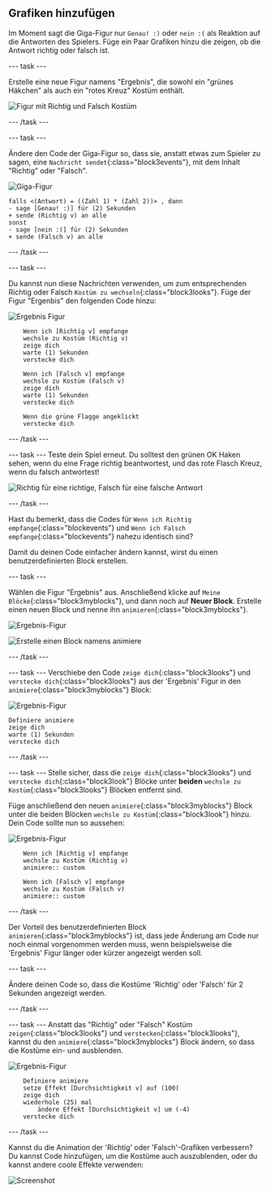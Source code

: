 ## Grafiken hinzufügen

Im Moment sagt die Giga-Figur nur `Genau! :)` oder `nein :(` als Reaktion auf die Antworten des Spielers. Füge ein Paar Grafiken hinzu die zeigen, ob die Antwort richtig oder falsch ist.

--- task ---

Erstelle eine neue Figur namens "Ergebnis", die sowohl ein "grünes Häkchen" als auch ein "rotes Kreuz" Kostüm enthält.

![Figur mit Richtig und Falsch Kostüm](images/brain-result.png)

--- /task ---

--- task ---

Ändere den Code der Giga-Figur so, dass sie, anstatt etwas zum Spieler zu sagen, eine `Nachricht sendet`{:class="block3events"}, mit dem Inhalt "Richtig" oder "Falsch".

![Giga-Figur](images/giga-sprite.png)

```blocks3
falls <(Antwort) = ((Zahl 1) * (Zahl 2))> , dann 
- sage [Genau! :)] für (2) Sekunden
+ sende (Richtig v) an alle
sonst 
- sage [nein :(] für (2) Sekunden
+ sende (Falsch v) an alle
```

--- /task ---

--- task ---

Du kannst nun diese Nachrichten verwenden, um zum entsprechenden Richtig oder Falsch `Kostüm zu wechseln`{:class="block3looks"}. Füge der Figur "Ergenbis" den folgenden Code hinzu:

![Ergebnis Figur](images/result-sprite.png)

```blocks3
    Wenn ich [Richtig v] empfange
    wechsle zu Kostüm (Richtig v)
    zeige dich
    warte (1) Sekunden
    verstecke dich

    Wenn ich [Falsch v] empfange
    wechsle zu Kostüm (Falsch v)
    zeige dich
    warte (1) Sekunden
    verstecke dich

    Wenn die grüne Flagge angeklickt
    verstecke dich
```

--- /task ---

--- task --- Teste dein Spiel erneut. Du solltest den grünen OK Haken sehen, wenn du eine Frage richtig beantwortest, und das rote Flasch Kreuz, wenn du falsch antwortest!

![Richtig für eine richtige, Falsch für eine falsche Antwort](images/brain-test-answer.png)

--- /task ---

Hast du bemerkt, dass die Codes für `Wenn ich Richtig empfange`{:class="blockevents"} und `Wenn ich Falsch empfange`{:class="blockevents"} nahezu identisch sind?

Damit du deinen Code einfacher ändern kannst, wirst du einen benutzerdefinierten Block erstellen.

--- task ---

Wählen die Figur "Ergebnis" aus. Anschließend klicke auf `Meine Blöcke`{:class="block3myblocks"}, und dann noch auf **Neuer Block**. Erstelle einen neuen Block und nenne ihn `animieren`{:class="block3myblocks"}.

![Ergebnis-Figur](images/result-sprite.png)

![Erstelle einen Block namens animiere](images/brain-animate-function.png)

--- /task ---

--- task --- Verschiebe den Code `zeige dich`{:class="block3looks"} und `verstecke dich`{:class="block3looks"} aus der 'Ergebnis' Figur in den `animiere`{:class="block3myblocks"} Block:

![Ergebnis-Figur](images/result-sprite.png)

```blocks3
Definiere animiere
zeige dich
warte (1) Sekunden
verstecke dich
```

--- /task ---

--- task --- Stelle sicher, dass die `zeige dich`{:class="block3looks"} und `verstecke dich`{:class="block3look"} Blöcke unter **beiden** `wechsle zu Kostüm`{:class="block3looks"} Blöcken entfernt sind.

Füge anschließend den neuen `animiere`{:class="block3myblocks"} Block unter die beiden Blöcken `wechsle zu Kostüm`{:class="block3look"} hinzu. Dein Code sollte nun so aussehen:

![Ergebnis-Figur](images/result-sprite.png)

```blocks3
    Wenn ich [Richtig v] empfange
    wechsle zu Kostüm (Richtig v)
    animiere:: custom

    Wenn ich [Falsch v] empfange
    wechsle zu Kostüm (Falsch v)
    animiere:: custom
```

--- /task ---

Der Vorteil des benutzerdefinierten Block `animieren`{:class="block3myblocks"} ist, dass jede Änderung am Code nur noch einmal vorgenommen werden muss, wenn beispielsweise die 'Ergebnis' Figur länger oder kürzer angezeigt werden soll.

--- task ---

Ändere deinen Code so, dass die Kostüme 'Richtig' oder 'Falsch' für 2 Sekunden angezeigt werden.

--- /task ---

--- task --- Anstatt das "Richtig" oder "Falsch" Kostüm `zeigen`{:class="block3looks"} und `verstecken`{:class="block3looks"}, kannst du den `animiere`{:class="block3myblocks"} Block ändern, so dass die Kostüme ein- und ausblenden.

![Ergebnis-Figur](images/result-sprite.png)

```blocks3
    Definiere animiere
    setze Effekt [Durchsichtigkeit v] auf (100)
    zeige dich
    wiederhole (25) mal
        ändere Effekt [Durchsichtigkeit v] um (-4)
    verstecke dich
```

--- /task ---

Kannst du die Animation der 'Richtig' oder 'Falsch'-Grafiken verbessern? Du kannst Code hinzufügen, um die Kostüme auch auszublenden, oder du kannst andere coole Effekte verwenden:

![Screenshot](images/brain-effects.png)